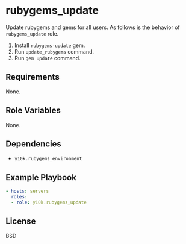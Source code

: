 rubygems_update
=========

Update rubygems and gems for all users.
As follows is the behavior of `rubygems_update` role.

1. Install `rubygems-update` gem.
2. Run `update_rubygems` command.
3. Run `gem update` command.

Requirements
------------

None.

Role Variables
--------------

None.

Dependencies
------------

- `y10k.rubygems_environment`

Example Playbook
----------------

```yaml
- hosts: servers
  roles:
  - role: y10k.rubygems_update
```

License
-------

BSD
